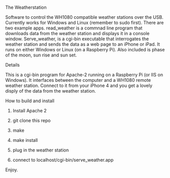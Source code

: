 The Weatherstation

Software to control the WH1080 compatible weather stations over the USB. Currently works for Windows and Linux (remember to sudo first).
There are two example apps. read_weather is a commnad line program that downloads data from the weather station and displays it in a console window.
Serve_weather, is a cgi-bin executable that interrogates the weather station and sends the data as a web page to an iPhone or iPad. It runs on either Windows or Linux (on a Raspberry Pi).
Also included is phase of the moon, sun rise and sun set.

Details

This is a cgi-bin program for Apache-2 running on a Raspberry Pi (or IIS on Windows).  It interfaces
between the computer and a WH1080 remote weather station.  Connect to it from your iPhone 4 and you
get a lovely disply of the data from the weather station.

How to build and install
1.  Install Apache 2

2.  git clone this repo

3.  make

4.  make install

5.  plug in the weather station

6.  connect to localhost/cgi-bin/serve_weather.app

Enjoy.

